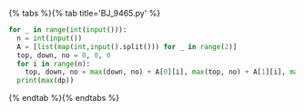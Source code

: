 {% tabs %}{% tab title='BJ_9465.py' %}

```py
for _ in range(int(input())):
  n = int(input())
  A = [list(map(int,input().split())) for _ in range(2)]
  top, down, no = 0, 0, 0
  for i in range(n):
    top, down, no = max(down, no) + A[0][i], max(top, no) + A[1][i], max(top, down)]
  print(max(dp))
```

{% endtab %}{% endtabs %}

